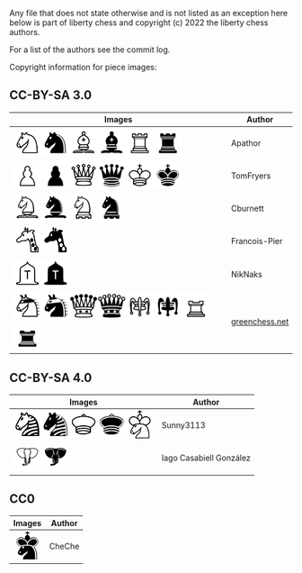 Any file that does not state otherwise and is not listed as an exception here below is part of liberty chess and copyright (c) 2022 the liberty chess authors.

For a list of the authors see the commit log.

Copyright information for piece images:

## CC-BY-SA 3.0

| Images | Author |
| --- | --- |
| <img src="resources/WKnight.svg" width="50"/><img src="resources/BKnight.svg" width="50"/><img src="resources/WBishop.svg" width="50"/><img src="resources/BBishop.svg" width="50"/><img src="resources/WRook.svg" width="50"/><img src="resources/BRook.svg" width="50"/> | Apathor |
| <img src="resources/WPawn.svg" width="50"/><img src="resources/BPawn.svg" width="50"/><img src="resources/WQueen.svg" width="50"/><img src="resources/BQueen.svg" width="50"/><img src="resources/WKing.svg" width="50"/><img src="resources/BKing.svg" width="50"/> | TomFryers |
| <img src="resources/WArchbishop.svg" width="50"/><img src="resources/BArchbishop.svg" width="50"/><img src="resources/WChancellor.svg" width="50"/><img src="resources/BChancellor.svg" width="50"/> | Cburnett |
| <img src="resources/WCamel.svg" width="50"/><img src="resources/BCamel.svg" width="50"/> | Francois-Pier |
| <img src="resources/WChampion.svg" width="50"/><img src="resources/BChampion.svg" width="50"/> | NikNaks |
| <img src="resources/WNightrider.svg" width="50"/><img src="resources/BNightrider.svg" width="50"/><img src="resources/WAmazon.svg" width="50"/><img src="resources/BAmazon.svg" width="50"/><img src="resources/WObstacle.svg" width="50"/><img src="resources/BObstacle.svg" width="50"/><img src="resources/WWall.svg" width="50"/><img src="resources/BWall.svg" width="50"/> | [greenchess.net]() |

## CC-BY-SA 4.0

| Images | Author |
| --- | --- |
| <img src="resources/WZebra.svg" width="50"/><img src="resources/BZebra.svg" width="50"/><img src="resources/WMann.svg" width="50"/><img src="resources/BMann.svg" width="50"/><img src="resources/WCentaur.svg" width="50"/> | Sunny3113 |
| <img src="resources/WElephant.svg" width="50"/><img src="resources/BElephant.svg" width="50"/> | Iago Casabiell González |

## CC0

| Images | Author |
| --- | --- |
| <img src="resources/BCentaur.svg" width="50"/> | CheChe |
